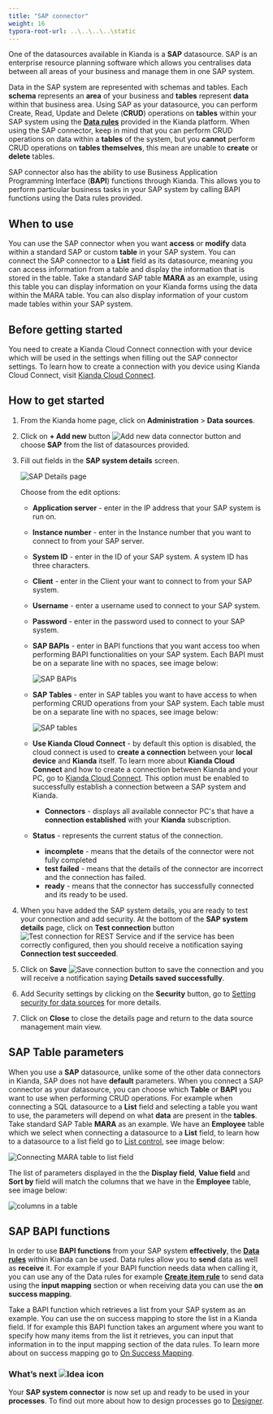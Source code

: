 ```yaml
---
title: "SAP connector"
weight: 16
typora-root-url: ..\..\..\..\static
---
```


One of the datasources available in Kianda is a **SAP** datasource. SAP is an enterprise resource planning software which allows you centralises data between all areas of your business and manage them in one SAP system. 

Data in the SAP system are represented with schemas and tables. Each **schema** represents an **area** of your business and **tables** represent **data** within that business area. Using SAP as your datasource, you can perform Create, Read, Update and Delete (**CRUD**) operations on **tables** within your SAP system using the [**Data rules**](/docs/platform/rules/data/) provided in the Kianda platform. When using the SAP connector, keep in mind that you can perform CRUD operations on data within a **tables** of the system, but you **cannot** perform CRUD operations on **tables themselves**, this mean are unable to **create** or **delete** tables. 

SAP connector also has the ability to use Business Application Programming Interface (**BAPI**) functions through Kianda. This allows you to perform particular business tasks in your SAP system by calling BAPI functions using the Data rules provided.

## When to use

You can use the SAP connector when you want **access** or **modify** data within a standard SAP or custom **table** in your SAP system. You can connect the SAP connector to a **List** field as its datasource, meaning you can access information from a table and display the information that is stored in the table. Take a standard SAP table **MARA** as an example, using this table you can display information on your Kianda forms using the data within  the MARA table. You can also display information of your custom made tables within your SAP system.

## Before getting started

You need to create a Kianda Cloud Connect connection with your device which will be used in the settings when filling out the SAP connector settings. To learn how to create a connection with you device using Kianda Cloud Connect, visit [Kianda Cloud Connect](/docs/platform/connectors/kianda-cloud-connect/).

## How to get started

1. From the Kianda home page, click on **Administration** > **Data sources**.

2. Click on **+ Add new** button ![Add new data connector button](/images/addnew.png) and choose **SAP** from the list of datasources provided.

3. Fill out fields in the **SAP system details** screen.

   ![SAP Details page](/images/sap-details.jpg)

   Choose from the edit options:

   - **Application server** - enter in the IP address that your SAP system is run on.

   - **Instance number** - enter in the Instance number that you want to connect to from your SAP server.

   - **System ID** - enter in the ID of your SAP system. A system ID has three characters.

   - **Client** - enter in the Client your want to connect to from your SAP system.

   - **Username** - enter a username used to connect to your SAP system.

   - **Password** - enter in the password used to connect to your SAP system.

   - **SAP BAPIs** - enter in BAPI functions that you want access too when performing BAPI functionalities on your SAP system. Each BAPI must be on a separate line with no spaces, see image below:

     ![SAP BAPIs](/images/sap-bapi.jpg)

   - **SAP Tables** - enter in SAP tables you want to have access to when performing CRUD operations from your SAP system. Each table must be on a separate line with no spaces, see image below:

     ![SAP tables](/images/sap-tables.jpg)

   - **Use Kianda Cloud Connect** - by default this option is disabled, the cloud connect is used to **create a connection** between your **local device** and **Kianda** itself. To learn more about **Kianda Cloud Connect** and how to create a connection between Kianda and your PC, go to [Kianda Cloud Connect](/docs/platform/connectors/kianda-cloud-connect/). This option must be enabled to successfully establish a connection between a SAP system and Kianda.
     - **Connectors** - displays all available connector PC's that have a **connection established** with your **Kianda** subscription. 
     
   - **Status** - represents the current status of the connection.
     - **incomplete** - means that the details of the connector were not fully completed
     - **test failed** - means that the details of the connector are incorrect and the connection has failed.
     - **ready** - means that the connector has successfully connected and its ready to be used.

4. When you have added the SAP system details, you are ready to test your connection and add security. At the bottom of the **SAP system details** page, click on **Test connection** button ![Test connection for REST Service](/images/test-connection.jpg) and if the service has been correctly configured, then you should receive a notification saying **Connection test succeeded**.

5. Click on **Save** ![Save connection button](/images/save-connection.jpg) to save the connection and you will receive a notification saying **Details saved successfully**.

6. Add Security settings by clicking on the **Security** button, go to [Setting security for data sources](/docs/platform/connectors/#setting-security-for-data-sources) for more details.

7. Click on **Close** to close the details page and return to the data source management main view.

## SAP Table parameters

When you use a **SAP** datasource, unlike some of the other data connectors in Kianda, SAP does not have **default** parameters. When you connect a SAP connector as your datasource, you can choose which **Table** or **BAPI** you want to use when performing CRUD operations. For example when connecting a SQL datasource to a **List** field and selecting a table you want to use, the parameters will depend on what **data** are present in the **tables**. Take standard SAP Table **MARA** as an example. We have an **Employee** table which we select when connecting a datasource to a **List** field, to learn how to a datasource to a list field go to [List control](/docs/platform/controls/input/list/), see image below:

![Connecting MARA table to list field](/images/sap-mara.jpg)

The list of parameters displayed in the the **Display field**, **Value field** and **Sort by** field will match the columns that we have in the **Employee** table, see image below:

![columns in a table](/images/sap-mara-list-field.jpg)

## SAP BAPI functions

In order to use **BAPI functions** from your SAP system **effectively**, the **[Data rules](/docs/platform/rules/data/)** within Kianda can be used. Data rules allow you to **send** data as well as **receive** it. For example if your BAPI function needs data when calling it, you can use any of the Data rules for example **[Create item rule](/docs/platform/rules/data/create-item/)** to send data using the **input mapping** section or when receiving data you can use the **on success mapping**. 

Take a BAPI function which retrieves a list from your SAP system as an example. You can use the on success mapping to store the list in a Kianda field. If for example this BAPI function takes an argument where you want to specify how many items from the list it retrieves, you can input that information in to the input mapping section of the data rules. To learn more about on success mapping go to [On Success Mapping](/docs/platform/rules/general/success-error-mapping/#on-success-mapping).

### What’s next ![Idea icon](/images/18.png)

Your **SAP system connector** is now set up and ready to be used in your **processes**. To find out more about how to design processes go to [Designer](/docs/platform/application-designer/designer/).
